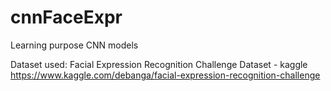 # cnnFaceExpr
Learning purpose CNN models

Dataset used: Facial Expression Recognition Challenge Dataset - kaggle
  https://www.kaggle.com/debanga/facial-expression-recognition-challenge
